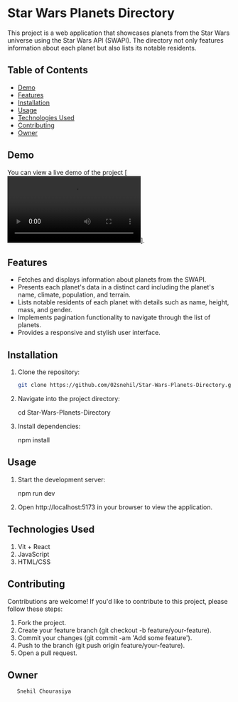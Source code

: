 # Star Wars Planets Directory

This project is a web application that showcases planets from the Star Wars universe using the Star Wars API (SWAPI). The directory not only features information about each planet but also lists its notable residents.

## Table of Contents

- [Demo](#demo)
- [Features](#features)
- [Installation](#installation)
- [Usage](#usage)
- [Technologies Used](#technologies-used)
- [Contributing](#contributing)
- [Owner](#owner)

## Demo

You can view a live demo of the project [<video controls src="Demo.mp4" title="Title"></video>].

## Features

- Fetches and displays information about planets from the SWAPI.
- Presents each planet's data in a distinct card including the planet's name, climate, population, and terrain.
- Lists notable residents of each planet with details such as name, height, mass, and gender.
- Implements pagination functionality to navigate through the list of planets.
- Provides a responsive and stylish user interface.

## Installation

1. Clone the repository:

   ```bash
   git clone https://github.com/02snehil/Star-Wars-Planets-Directory.git

2. Navigate into the project directory:
    
    cd Star-Wars-Planets-Directory

3. Install dependencies:

    npm install

## Usage

1. Start the development server:

    npm run dev

2. Open http://localhost:5173 in your browser to view the application.
     
## Technologies Used
  
  1. Vit + React
  2. JavaScript
  3. HTML/CSS
  

## Contributing
Contributions are welcome! If you'd like to contribute to this project, please follow these steps:

1. Fork the project.
2. Create your feature branch (git checkout -b feature/your-feature).
3. Commit your changes (git commit -am 'Add some feature').
4. Push to the branch (git push origin feature/your-feature).
5. Open a pull request.


## Owner
       
       Snehil Chourasiya